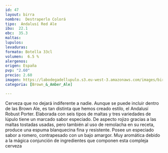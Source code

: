 ```yaml
---
id: 47
layout: birra
nombre:  Destraperlo Colorá
tipo:  Andalusí Red Ale
ibu:  22.1
ebc:  35.3
maltas: 
lupulos: 
levaduras: 
formato: Botella 33cl
volumen:  6.5 %
alergenos: 
origen: España
pvp: "2.60"
precio: 2.60
imagen: https://labodegadellupulo.s3.eu-west-3.amazonaws.com/images/birras/colora.jpg
categoria: [Brown_&_Amber_Ale]

---
```

Cerveza que no dejará indiferente a nadie. Aunque se puede incluir dentro de las Brown Ale, es tan distinta que hemos creado estilo, el Andalusí Robust Porter. Elaborada con seis tipos de maltas y tres variedades de lúpulo tiene un marcado sabor especiado. De aspecto rojizo gracias a las maltas tostadas usadas, pero también al uso de remolacha en su receta, produce una espuma blanquecina fina y resistente. Posee un especiado sabor a romero, contrapesado con un bajo amargor. Muy aromática debido a la mágica conjunción de ingredientes que componen esta compleja cerveza







